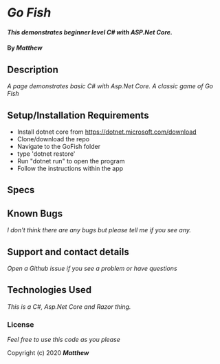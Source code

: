 
# _Go Fish_

#### _This demonstrates beginner level C# with ASP.Net Core._

#### By _**Matthew**_


## Description

_A page demonstrates basic C# with Asp.Net Core._
_A classic game of Go Fish_
     
## Setup/Installation Requirements
* Install dotnet core from https://dotnet.microsoft.com/download
* Clone/download the repo
* Navigate to the GoFish folder
* type 'dotnet restore'
* Run "dotnet run" to open the program
* Follow the instructions within the app
## Specs


## Known Bugs

_I don't think there are any bugs but please tell me if you see any._

## Support and contact details

_Open a Github issue if you see a problem or have questions_

## Technologies Used

_This is a C#, Asp.Net Core and Razor thing._

### License

*Feel free to use this code as you please*

Copyright (c) 2020 **_Matthew_**
